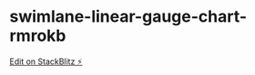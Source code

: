 # swimlane-linear-gauge-chart-rmrokb

[Edit on StackBlitz ⚡️](https://stackblitz.com/edit/swimlane-linear-gauge-chart-rmrokb)